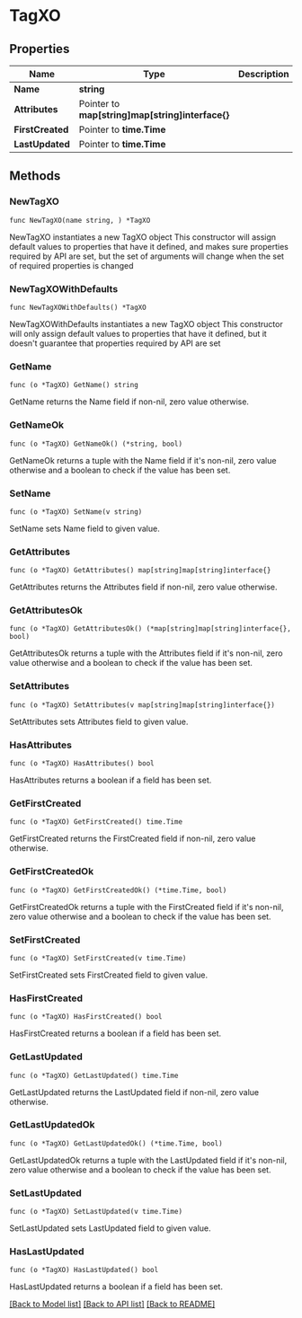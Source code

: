 # TagXO

## Properties

Name | Type | Description | Notes
------------ | ------------- | ------------- | -------------
**Name** | **string** |  | 
**Attributes** | Pointer to **map[string]map[string]interface{}** |  | [optional] 
**FirstCreated** | Pointer to **time.Time** |  | [optional] 
**LastUpdated** | Pointer to **time.Time** |  | [optional] 

## Methods

### NewTagXO

`func NewTagXO(name string, ) *TagXO`

NewTagXO instantiates a new TagXO object
This constructor will assign default values to properties that have it defined,
and makes sure properties required by API are set, but the set of arguments
will change when the set of required properties is changed

### NewTagXOWithDefaults

`func NewTagXOWithDefaults() *TagXO`

NewTagXOWithDefaults instantiates a new TagXO object
This constructor will only assign default values to properties that have it defined,
but it doesn't guarantee that properties required by API are set

### GetName

`func (o *TagXO) GetName() string`

GetName returns the Name field if non-nil, zero value otherwise.

### GetNameOk

`func (o *TagXO) GetNameOk() (*string, bool)`

GetNameOk returns a tuple with the Name field if it's non-nil, zero value otherwise
and a boolean to check if the value has been set.

### SetName

`func (o *TagXO) SetName(v string)`

SetName sets Name field to given value.


### GetAttributes

`func (o *TagXO) GetAttributes() map[string]map[string]interface{}`

GetAttributes returns the Attributes field if non-nil, zero value otherwise.

### GetAttributesOk

`func (o *TagXO) GetAttributesOk() (*map[string]map[string]interface{}, bool)`

GetAttributesOk returns a tuple with the Attributes field if it's non-nil, zero value otherwise
and a boolean to check if the value has been set.

### SetAttributes

`func (o *TagXO) SetAttributes(v map[string]map[string]interface{})`

SetAttributes sets Attributes field to given value.

### HasAttributes

`func (o *TagXO) HasAttributes() bool`

HasAttributes returns a boolean if a field has been set.

### GetFirstCreated

`func (o *TagXO) GetFirstCreated() time.Time`

GetFirstCreated returns the FirstCreated field if non-nil, zero value otherwise.

### GetFirstCreatedOk

`func (o *TagXO) GetFirstCreatedOk() (*time.Time, bool)`

GetFirstCreatedOk returns a tuple with the FirstCreated field if it's non-nil, zero value otherwise
and a boolean to check if the value has been set.

### SetFirstCreated

`func (o *TagXO) SetFirstCreated(v time.Time)`

SetFirstCreated sets FirstCreated field to given value.

### HasFirstCreated

`func (o *TagXO) HasFirstCreated() bool`

HasFirstCreated returns a boolean if a field has been set.

### GetLastUpdated

`func (o *TagXO) GetLastUpdated() time.Time`

GetLastUpdated returns the LastUpdated field if non-nil, zero value otherwise.

### GetLastUpdatedOk

`func (o *TagXO) GetLastUpdatedOk() (*time.Time, bool)`

GetLastUpdatedOk returns a tuple with the LastUpdated field if it's non-nil, zero value otherwise
and a boolean to check if the value has been set.

### SetLastUpdated

`func (o *TagXO) SetLastUpdated(v time.Time)`

SetLastUpdated sets LastUpdated field to given value.

### HasLastUpdated

`func (o *TagXO) HasLastUpdated() bool`

HasLastUpdated returns a boolean if a field has been set.


[[Back to Model list]](../README.md#documentation-for-models) [[Back to API list]](../README.md#documentation-for-api-endpoints) [[Back to README]](../README.md)


